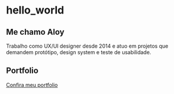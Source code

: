 # hello_world
## Me chamo **Aloy**
Trabalho como UX/UI designer desde 2014 e atuo em projetos que demandem protótipo, design system e teste de usabilidade.
## Portfolio
[Confira meu portfolio](https://www.aloy.design)
